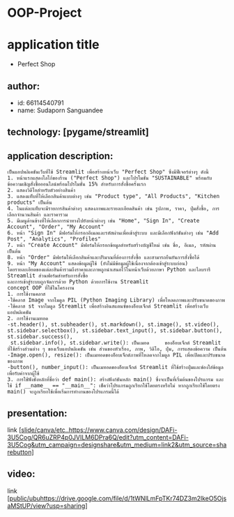 # OOP-Project

# application title
  * Perfect Shop
## author: 
  * id: 66114540791
  * name: Sudaporn Sanguandee
## technology: [pygame/streamlit]
## application description:
    เป็นแอปพลิเคชันเว็บที่ใช้ Streamlit เพื่อสร้างหน้าเว็บ "Perfect Shop" ซึ่งมีฟีเจอร์ต่างๆ ดังนี้
    1. หน้าแรกแสดงโลโก้ของร้าน ("Perfect Shop") และโปรโมชั่น "SUSTAINABLE" พร้อมกับข้อความเชิญสั่งซื้อออนไลน์พร้อมโปรโมชั่น 15% สำหรับการสั่งซื้อครั้งแรก
    2. แสดงวิดีโอสำหรับตัวอย่างสินค้า
    3. แสดงแท็บที่ให้เลือกสินค้าแบบต่างๆ เช่น "Product type", "All Products", "Kitchen products" เป็นต้น
    4. ในแต่ละแท็บจะมีรายการสินค้าต่างๆ แสดงภาพและรายละเอียดสินค้า เช่น รูปภาพ, ราคา, ปุ่มสั่งซื้อ, การเลือกจำนวนสินค้า และราคารวม
    5. มีเมนูด้านข้างที่ให้เลือกการนำทางไปยังหน้าต่างๆ เช่น "Home", "Sign In", "Create Account", "Order", "My Account"
    6. หน้า "Sign In" มีฟอร์มให้กรอกอีเมลและรหัสผ่านเพื่อเข้าสู่ระบบ และมีเลือกฟังก์ชันต่างๆ เช่น "Add Post", "Analytics", "Profiles"
    7. หน้า "Create Account" มีฟอร์มให้กรอกข้อมูลสำหรับสร้างบัญชีใหม่ เช่น ชื่อ, อีเมล, รหัสผ่าน เป็นต้น
    8. หน้า "Order" มีฟอร์มให้เลือกสินค้าและปริมาณที่ต้องการสั่งซื้อ และสามารถยืนยันการสั่งซื้อได้
    9. หน้า "My Account" แสดงข้อมูลผู้ใช้ (ยังไม่มีข้อมูลผู้ใช้เนื่องจากต้องเข้าสู่ระบบก่อน)
    โดยรายละเอียดของแต่ละสินค้ารวมถึงราคาและภาพถูกนำเสนอไว้ในหน้าเว็บด้วยภาษา Python และไลบรารี Streamlit ส่วนฟอร์มสำหรับการสั่งซื้อ
    และการเข้าสู่ระบบถูกจัดการด้วย Python ด้วยการใช้งาน Streamlit
    concept OOP ที่ใช้ในโครงงาน
    1. การใช้งานคลาส
    -ใช้คลาส Image จากโมดูล PIL (Python Imaging Library) เพื่อโหลดภาพและปรับขนาดของภาพ
    -ใช้คลาส st จากโมดูล Streamlit เพื่อสร้างอินสแตนซ์ของอ็อบเจ็กต์ Streamlit เพื่อสร้างเว็บแอปพลิเคชัน
    2. การใช้งานเมทอด
    -st.header(), st.subheader(), st.markdown(), st.image(), st.video(), st.sidebar.selectbox(), st.sidebar.text_input(), st.sidebar.button(), st.sidebar.success(), 
     st.sidebar.info(), st.sidebar.write(): เป็นเมอด     ของอ็อบเจ็กต์ Streamlit ที่ใช้สร้างส่วนต่าง ๆ ของเว็บแอปพลิเคชัน เช่น ส่วนของหัวเรื่อง, ภาพ, วิดีโอ, ปุ่ม, การแสดงข้อความ เป็นต้น
    -Image.open(), resize(): เป็นเมทอดของอ็อบเจ็กต์ภาพที่โหลดจากโมดูล PIL เพื่อเปิดและปรับขนาดของภาพ
    -button(), number_input(): เป็นเมทอดของอ็อบเจ็กต์ Streamlit ที่ใช้สร้างปุ่มและช่องใส่ข้อมูลเพื่อรับค่าจากผู้ใช้
    3. การใช้ฟังชั่งหลักที่ชื่อว่า def main(): สร้างฟังก์ชันหลัก main() ซึ่งจะเป็นที่เริ่มต้นของโปรแกรม และใช้ if __name__ == "__main__": เช็คว่าโปรแกรมถูกเรียกใช้โดยตรงหรือไม่ หากถูกเรียกใช้โดยตรง main() จะถูกเรียกใช้เพื่อเริ่มการทำงานของโปรแกรมนี้ได้
## presentation:
   link [[slide/canva/etc..](https://www.canva.com/design/DAFi-3U5Cog/QR6uZRP4p0JVILM6DPra6Q/edit?utm_content=DAFi-3U5Cog&utm_campaign=designshare&utm_medium=link2&utm_source=sharebutton)https://www.canva.com/design/DAFi-3U5Cog/QR6uZRP4p0JVILM6DPra6Q/edit?utm_content=DAFi-3U5Cog&utm_campaign=designshare&utm_medium=link2&utm_source=sharebutton] 
## video:
   link [[public/ubu](https://drive.google.com/file/d/1tWNlLmFpTKr74DZ3m2lkeO5OjsaMStUP/view?usp=sharing)https://drive.google.com/file/d/1tWNlLmFpTKr74DZ3m2lkeO5OjsaMStUP/view?usp=sharing]
